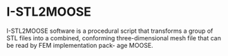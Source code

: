 # I-STL2MOOSE
 I-STL2MOOSE software is a procedural script that transforms a group of STL files into a combined, conforming three-dimensional mesh file that can be read by FEM implementation pack- age MOOSE. 
